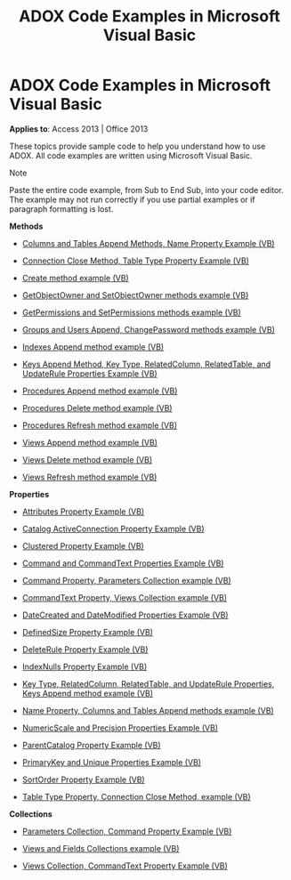 ﻿---
title: ADOX Code Examples in Microsoft Visual Basic
TOCTitle: ADOX Code Examples in Microsoft Visual Basic
ms:assetid: 685ae6cf-4b56-f7af-3210-ab0142a30855
ms:mtpsurl: https://msdn.microsoft.com/library/JJ249407(v=office.15)
ms:contentKeyID: 48545383
ms.date: 09/18/2015
mtps_version: v=office.15
---

# ADOX Code Examples in Microsoft Visual Basic


**Applies to**: Access 2013 | Office 2013

These topics provide sample code to help you understand how to use ADOX. All code examples are written using Microsoft Visual Basic.


> [!NOTE]
> Paste the entire code example, from Sub to End Sub, into your code editor. The example may not run correctly if you use partial examples or if paragraph formatting is lost.



**Methods**

  - [Columns and Tables Append Methods, Name Property Example (VB)](columns-and-tables-append-methods-name-property-example-vb.md)

  - [Connection Close Method, Table Type Property Example (VB)](connection-close-method-table-type-property-example-vb.md)

  - [Create method example (VB)](create-method-example-vb.md)

  - [GetObjectOwner and SetObjectOwner methods example (VB)](getobjectowner-and-setobjectowner-methods-example-vb.md)

  - [GetPermissions and SetPermissions methods example (VB)](getpermissions-and-setpermissions-methods-example-vb.md)

  - [Groups and Users Append, ChangePassword methods example (VB)](groups-and-users-append-changepassword-methods-example-vb.md)

  - [Indexes Append method example (VB)](indexes-append-method-example-vb.md)

  - [Keys Append Method, Key Type, RelatedColumn, RelatedTable, and UpdateRule Properties Example (VB)](keys-append-method-key-type-relatedcolumn-relatedtable-and-updaterule-properties-example-vb.md)

  - [Procedures Append method example (VB)](procedures-append-method-example-vb.md)

  - [Procedures Delete method example (VB)](procedures-delete-method-example-vb.md)

  - [Procedures Refresh method example (VB)](procedures-refresh-method-example-vb.md)

  - [Views Append method example (VB)](views-append-method-example-vb.md)

  - [Views Delete method example (VB)](views-delete-method-example-vb.md)

  - [Views Refresh method example (VB)](views-refresh-method-example-vb.md)

**Properties**

  - [Attributes Property Example (VB)](attributes-property-example-vb.md)

  - [Catalog ActiveConnection Property Example (VB)](catalog-activeconnection-property-example-vb.md)

  - [Clustered Property Example (VB)](clustered-property-example-vb.md)

  - [Command and CommandText Properties Example (VB)](command-and-commandtext-properties-example-vb.md)

  - [Command Property, Parameters Collection example (VB)](parameters-collection-command-property-example-vb.md)

  - [CommandText Property, Views Collection example (VB)](views-collection-commandtext-property-example-vb.md)

  - [DateCreated and DateModified Properties Example (VB)](datecreated-and-datemodified-properties-example-vb.md)

  - [DefinedSize Property Example (VB)](definedsize-property-example-vb.md)

  - [DeleteRule Property Example (VB)](deleterule-property-example-vb.md)

  - [IndexNulls Property Example (VB)](indexnulls-property-example-vb.md)

  - [Key Type, RelatedColumn, RelatedTable, and UpdateRule Properties, Keys Append method example (VB)](keys-append-method-key-type-relatedcolumn-relatedtable-and-updaterule-properties-example-vb.md)

  - [Name Property, Columns and Tables Append methods example (VB)](columns-and-tables-append-methods-name-property-example-vb.md)

  - [NumericScale and Precision Properties Example (VB)](numericscale-and-precision-properties-example-vb.md)

  - [ParentCatalog Property Example (VB)](parentcatalog-property-example-vb.md)

  - [PrimaryKey and Unique Properties Example (VB)](primarykey-and-unique-properties-example-vb.md)

  - [SortOrder Property Example (VB)](sortorder-property-example-vb.md)

  - [Table Type Property, Connection Close Method, example (VB)](connection-close-method-table-type-property-example-vb.md)

**Collections**

  - [Parameters Collection, Command Property Example (VB)](parameters-collection-command-property-example-vb.md)

  - [Views and Fields Collections example (VB)](views-and-fields-collections-example-vb.md)

  - [Views Collection, CommandText Property Example (VB)](views-collection-commandtext-property-example-vb.md)

